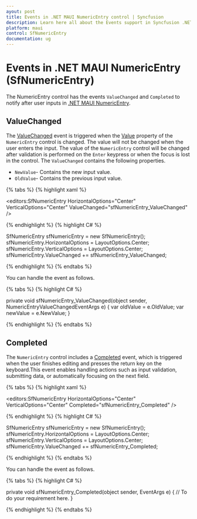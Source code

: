 ```yaml
---
ayout: post
title: Events in .NET MAUI NumericEntry control | Syncfusion
description: Learn here all about the Events support in Syncfusion .NET MAUI NumericEntry (SfNumericEntry) control and more details.
platform: maui
control: SfNumericEntry
documentation: ug
---
```


# Events in .NET MAUI NumericEntry (SfNumericEntry)

The NumericEntry control has the events `ValueChanged` and `Completed` to notify after user inputs in [.NET MAUI NumericEntry]().

## ValueChanged

The [ValueChanged]() event is triggered when the [Value]() property of the `NumericEntry` control is changed. The value will not be changed when the user enters the input. The value of the `NumericEntry` control will be changed after validation is performed on the `Enter` keypress or when the focus is lost in the control. The `ValueChanged` contains the following properties.

 * `NewValue`- Contains the new input value.
 * `OldValue`- Contains the previous input value.

{% tabs %}
{% highlight xaml %}

<editors:SfNumericEntry HorizontalOptions="Center"
                        VerticalOptions="Center"
                        ValueChanged="sfNumericEntry_ValueChanged" />

{% endhighlight %}
{% highlight C# %}

SfNumericEntry sfNumericEntry = new SfNumericEntry();
sfNumericEntry.HorizontalOptions = LayoutOptions.Center;
sfNumericEntry.VerticalOptions = LayoutOptions.Center;
sfNumericEntry.ValueChanged += sfNumericEntry_ValueChanged;

{% endhighlight %}
{% endtabs %}

You can handle the event as follows.

{% tabs %}
{% highlight C# %}

private void sfNumericEntry_ValueChanged(object sender, NumericEntryValueChangedEventArgs e)
{
    var oldValue = e.OldValue;
    var newValue = e.NewValue;
}

{% endhighlight %}
{% endtabs %}

## Completed

The `NumericEntry` control includes a [Completed]() event, which is triggered when the user finishes editing and presses the return key on the keyboard.This event enables handling actions such as input validation, submitting data, or automatically focusing on the next field.

{% tabs %}
{% highlight xaml %}

<editors:SfNumericEntry HorizontalOptions="Center"
                        VerticalOptions="Center"
                        Completed="sfNumericEntry_Completed" />

{% endhighlight %}
{% highlight C# %}

SfNumericEntry sfNumericEntry = new SfNumericEntry();
sfNumericEntry.HorizontalOptions = LayoutOptions.Center;
sfNumericEntry.VerticalOptions = LayoutOptions.Center;
sfNumericEntry.ValueChanged += sfNumericEntry_Completed;

{% endhighlight %}
{% endtabs %}

You can handle the event as follows.

{% tabs %}
{% highlight C# %}

private void sfNumericEntry_Completed(object sender, EventArgs e)
{
    // To do your requirement here.
}

{% endhighlight %}
{% endtabs %}
